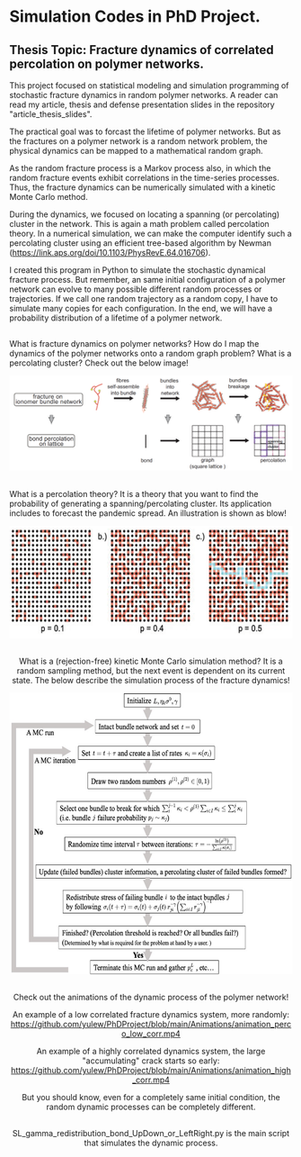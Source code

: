# Simulation Codes in PhD Project.
## Thesis Topic: Fracture dynamics of correlated percolation on polymer networks.

This project focused on statistical modeling and simulation programming of stochastic fracture dynamics in random polymer networks. A reader can read my article, thesis and defense presentation slides in the repository "article_thesis_slides".

The practical goal was to forcast the lifetime of polymer networks. But as the fractures on a polymer network is a random network problem, the physical dynamics can be mapped to a mathematical random graph.


As the random fracture process is a Markov process also, in which the random fracture events exhibit correlations in the time-series processes. Thus, the fracture dynamics can be numerically simulated with a kinetic Monte Carlo method.

During the dynamics, we focused on locating a spanning (or percolating) cluster in the network. This is again a math problem called percolation theory. In a numerical simulation, we can make the computer identify such a percolating cluster using an efficient tree-based algorithm by Newman (https://link.aps.org/doi/10.1103/PhysRevE.64.016706). 

I created this program in Python to simulate the stochastic dynamical fracture process. But remember, an same initial configuration of a polymer network can evolve to many possible different random processes or trajectories. If we call one random trajectory as a random copy, I have to simulate many copies for each configuration. In the end, we will have a probability distribution of a lifetime of a polymer network.

##

What is fracture dynamics on polymer networks? How do I map the dynamics of the polymer networks onto a random graph problem? What is a percolating cluster? Check out the below image!

![image](https://github.com/yulew/PhDProject/blob/main/imgs/Maping.png)

##
What is a percolation theory? It is a theory that you want to find the probability of generating a spanning/percolating cluster. Its application includes to forecast the pandemic spread. An illustration is shown as blow!
<div align=center><img width="550" height="200" src="https://github.com/yulew/PhDProject/blob/main/imgs/percolation.png">


##
What is a (rejection-free) kinetic Monte Carlo simulation method? It is a random sampling method, but the next event is dependent on its current state. The below describe the simulation process of the fracture dynamics!
<div align=center><img width="550" height="500" src="https://github.com/yulew/PhDProject/blob/main/imgs/Monte_Carlo.png">

##
Check out the animations of the dynamic process of the polymer network!

An example of a low correlated fracture dynamics system, more randomly: https://github.com/yulew/PhDProject/blob/main/Animations/animation_perco_low_corr.mp4

An example of a highly correlated dynamics system, the large "accumulating" crack starts so early: 
https://github.com/yulew/PhDProject/blob/main/Animations/animation_high_corr.mp4

But you should know, even for a completely same initial condition, the random dynamic processes can be completely different.


##

SL_gamma_redistribution_bond_UpDown_or_LeftRight.py is the main script that simulates the dynamic process.


